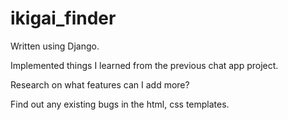 # ikigai_finder
Written using Django.

Implemented things I learned from the previous chat app project.

Research on what features can I add more?

Find out any existing bugs in the html, css templates.
